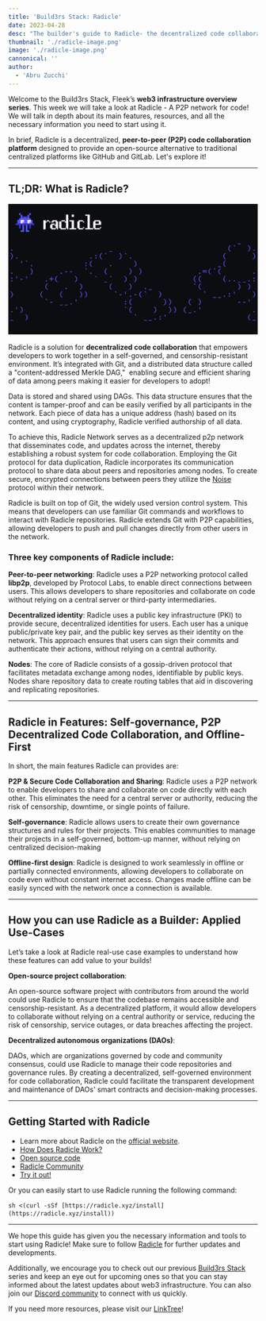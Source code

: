 ```yaml
---
title: 'Build3rs Stack: Radicle'
date: 2023-04-28
desc: "The builder's guide to Radicle- the decentralized code collaboration platform! Learn how to integrate the P2P code collab network in your web3 builds."
thumbnail: './radicle-image.png'
image: './radicle-image.png'
cannonical: ''
author:
  - 'Abru Zucchi'
---
```


Welcome to the Build3rs Stack, Fleek’s **web3 infrastructure overview series**. This week we will take a look at Radicle - A P2P network for code! We will talk in depth about its main features, resources, and all the necessary information you need to start using it.

In brief, Radicle is a decentralized, **peer-to-peer (P2P) code collaboration platform** designed to provide an open-source alternative to traditional centralized platforms like GitHub and GitLab. Let's explore it!

---

## TL;DR: What is Radicle?

![](./radicle-main.png)

Radicle is a solution for **decentralized code collaboration** that empowers developers to work together in a self-governed, and censorship-resistant environment. It’s integrated with Git, and a distributed data structure called a "content-addressed Merkle DAG,"  enabling secure and efficient sharing of data among peers making it easier for developers to adopt!

Data is stored and shared using DAGs. This data structure ensures that the content is tamper-proof and can be easily verified by all participants in the network. Each piece of data has a unique address (hash) based on its content, and using cryptography, Radicle verified authorship of all data.

To achieve this, Radicle Network serves as a decentralized p2p network that disseminates code, and updates across the internet, thereby establishing a robust system for code collaboration. Employing the Git protocol for data duplication, Radicle incorporates its communication protocol to share data about peers and repositories among nodes. To create secure, encrypted connections between peers they utilize the [Noise](http://www.noiseprotocol.org/) protocol within their network.

Radicle is built on top of Git, the widely used version control system. This means that developers can use familiar Git commands and workflows to interact with Radicle repositories. Radicle extends Git with P2P capabilities, allowing developers to push and pull changes directly from other users in the network.

### Three key components of Radicle include:

**Peer-to-peer networking**: Radicle uses a P2P networking protocol called **libp2p**, developed by Protocol Labs, to enable direct connections between users. This allows developers to share repositories and collaborate on code without relying on a central server or third-party intermediaries.

**Decentralized identity**: Radicle uses a public key infrastructure (PKI) to provide secure, decentralized identities for users. Each user has a unique public/private key pair, and the public key serves as their identity on the network. This approach ensures that users can sign their commits and authenticate their actions, without relying on a central authority.

**Nodes**: The core of Radicle consists of a gossip-driven protocol that facilitates metadata exchange among nodes, identifiable by public keys. Nodes share repository data to create routing tables that aid in discovering and replicating repositories.

---

## Radicle in Features: Self-governance, P2P Decentralized Code Collaboration, and Offline-First

In short, the main features Radicle can provides are:

**P2P & Secure Code Collaboration and Sharing**: Radicle uses a P2P network to enable developers to share and collaborate on code directly with each other. This eliminates the need for a central server or authority, reducing the risk of censorship, downtime, or single points of failure.

**Self-governance**: Radicle allows users to create their own governance structures and rules for their projects. This enables communities to manage their projects in a self-governed, bottom-up manner, without relying on centralized decision-making

**Offline-first design**: Radicle is designed to work seamlessly in offline or partially connected environments, allowing developers to collaborate on code even without constant internet access. Changes made offline can be easily synced with the network once a connection is available.

---

## How you can use Radicle as a Builder: Applied Use-Cases

Let’s take a look at Radicle real-use case examples to understand how these features can add value to your builds!

**Open-source project collaboration**:

An open-source software project with contributors from around the world could use Radicle to ensure that the codebase remains accessible and censorship-resistant. As a decentralized platform, it would allow developers to collaborate without relying on a central authority or service, reducing the risk of censorship, service outages, or data breaches affecting the project.

**Decentralized autonomous organizations (DAOs)**:

DAOs, which are organizations governed by code and community consensus, could use Radicle to manage their code repositories and governance rules. By creating a decentralized, self-governed environment for code collaboration, Radicle could facilitate the transparent development and maintenance of DAOs' smart contracts and decision-making processes.

---

## Getting Started with Radicle

- Learn more about Radicle on the [official website](https://radicle.xyz/).
- [How Does Radicle Work?](https://app.radicle.xyz/seeds/seed.radicle.xyz/rad:z3trNYnLWS11cJWC6BbxDs5niGo82/tree/master/0001-heartwood.md)
- [Open source code](https://app.radicle.xyz/seeds/seed.radicle.xyz/rad:z3gqcJUoA1n9HaHKufZs5FCSGazv5)
- [Radicle Community](https://radicle.zulipchat.com/)
- [Try it out!](https://radicle.xyz/#try)

Or you can easily start to use Radicle running the following command:

```
sh <(curl -sSf [https://radicle.xyz/install](https://radicle.xyz/install))
```

---

We hope this guide has given you the necessary information and tools to start using Radicle! Make sure to follow [Radicle](https://twitter.com/radicle) [](https://twitter.com/litprotocol)for further updates and developments.

Additionally, we encourage you to check out our previous [Build3rs Stack](/guides/) series and keep an eye out for upcoming ones so that you can stay informed about the latest updates about web3 infrastructure. You can also join our [Discord community](https://discord.gg/fleek) to connect with us quickly.

If you need more resources, please visit our [LinkTree](https://linktr.ee/fleek)!
